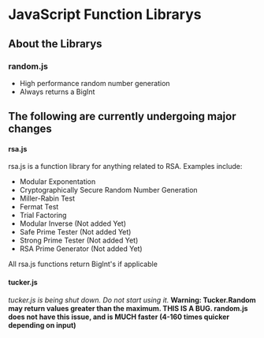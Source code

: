 # JavaScript Function Librarys

## About the Librarys

### random.js
- High performance random number generation
- Always returns a BigInt





## The following are currently undergoing major changes

#### rsa.js
rsa.js is a function library for anything related to RSA. Examples include:
- Modular Exponentation
- Cryptographically Secure Random Number Generation
- Miller-Rabin Test
- Fermat Test
- Trial Factoring
- Modular Inverse (Not added Yet)
- Safe Prime Tester (Not added Yet)
- Strong Prime Tester (Not added Yet)
- RSA Prime Generator (Not added Yet)

All rsa.js functions return BigInt's if applicable



#### tucker.js
*tucker.js is being shut down. Do not start using it.*
**Warning: Tucker.Random may return values greater than the maximum. THIS IS A BUG. random.js does not have this issue, and is MUCH faster (4-160 times quicker depending on input)**

